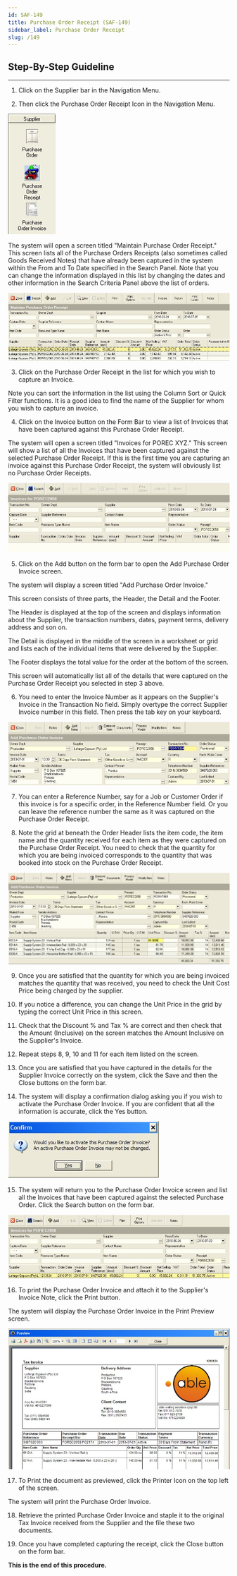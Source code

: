 ```yaml
---
id: SAF-149
title: Purchase Order Receipt (SAF-149)
sidebar_label: Purchase Order Receipt
slug: /149
---
```


## Step-By-Step Guideline
___  

1.  Click on the Supplier bar in the Navigation Menu.

2.  Then click the Purchase Order Receipt Icon in the Navigation Menu.  

![](../static/img/docs/SAF-149/image1.jpg)  

The system will open a screen titled "Maintain Purchase Order
Receipt." This screen lists all of the Purchase Orders Receipts (also
sometimes called Goods Received Notes) that have already been captured
in the system within the From and To Date specified in the Search
Panel. Note that you can change the information displayed in this list
by changing the dates and other information in the Search Criteria
Panel above the list of orders.

![](../static/img/docs/SAF-149/image3.jpg)  

3.  Click on the Purchase Order Receipt in the list for which you wish
    to capture an Invoice.  

Note you can sort the information in the list using the Column Sort or
Quick Filter functions. It is a good idea to find the name of the
Supplier for whom you wish to capture an invoice.  

4.  Click on the Invoice button on the Form Bar to view a list of
    Invoices that have been captured against this Purchase Order
    Receipt.  

The system will open a screen titled "Invoices for POREC XYZ." This
screen will show a list of all the Invoices that have been captured
against the selected Purchase Order Receipt. If this is the first time
you are capturing an invoice against this Purchase Order Receipt, the
system will obviously list no Purchase Order Receipts.

![](../static/img/docs/SAF-149/image5.jpg)  

5.  Click on the Add button on the form bar to open the Add Purchase
    Order Invoice screen.  

The system will display a screen titled "Add Purchase Order Invoice."

This screen consists of three parts, the Header, the Detail and the
Footer.  

The Header is displayed at the top of the screen and displays
information about the Supplier, the transaction numbers, dates,
payment terms, delivery address and son on.  

The Detail is displayed in the middle of the screen in a worksheet or
grid and lists each of the individual items that were delivered by the
Supplier.  

The Footer displays the total value for the order at the bottom of the
screen.  

This screen will automatically list all of the details that were
captured on the Purchase Order Receipt you selected in step 3 above.  

6.  You need to enter the Invoice Number as it appears on the Supplier's
    Invoice in the Transaction No field. Simply overtype the correct
    Supplier Invoice number in this field. Then press the tab key on
    your keyboard.  

![](../static/img/docs/SAF-149/image7.jpg)  

7.  You can enter a Reference Number, say for a Job or Customer Order if
    this invoice is for a specific order, in the Reference Number field.
    Or you can leave the reference number the same as it was captured on
    the Purchase Order Receipt.  

8.  Note the grid at beneath the Order Header lists the item code, the
    item name and the quantity received for each item as they were
    captured on the Purchase Order Receipt. You need to check that the
    quantity for which you are being invoiced corresponds to the
    quantity that was booked into stock on the Purchase Order Receipt.  

![](../static/img/docs/SAF-149/image9.png)  

9.  Once you are satisfied that the quantity for which you are being
    invoiced matches the quantity that was received, you need to check
    the Unit Cost Price being charged by the supplier.  

10. If you notice a difference, you can change the Unit Price in the
    grid by typing the correct Unit Price in this screen.  

11. Check that the Discount % and Tax % are correct and then check that
    the Amount (Inclusive) on the screen matches the Amount Inclusive on
    the Supplier's Invoice.  

12. Repeat steps 8, 9, 10 and 11 for each item listed on the screen.  

13. Once you are satisfied that you have captured in the details for the
    Supplier Invoice correctly on the system, click the Save and then
    the Close buttons on the form bar.  

14. The system will display a confirmation dialog asking you if you wish
    to activate the Purchase Order Invoice. If you are confident that
    all the information is accurate, click the Yes button.  

![](../static/img/docs/SAF-149/image11.jpg)  

15. The system will return you to the Purchase Order Invoice screen and
    list all the Invoices that have been captured against the selected
    Purchase Order. Click the Search button on the form bar.  

![](../static/img/docs/SAF-149/image13.jpg)  

16. To print the Purchase Order Invoice and attach it to the Supplier's
    Invoice Note, click the Print button.  

The system will display the Purchase Order Invoice in the Print
Preview screen.  

![](../static/img/docs/SAF-149/image15.jpg)  

17. To Print the document as previewed, click the Printer Icon on the
    top left of the screen.  

The system will print the Purchase Order Invoice.  

18. Retrieve the printed Purchase Order Invoice and staple it to the
    original Tax Invoice received from the Supplier and the file these
    two documents.  

19. Once you have completed capturing the receipt, click the Close
    button on the form bar.  

**This is the end of this procedure.**
